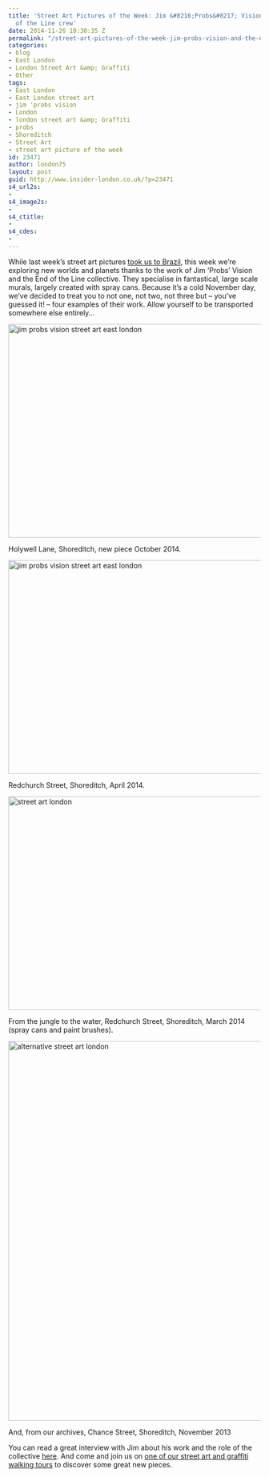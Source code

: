 ```yaml
---
title: 'Street Art Pictures of the Week: Jim &#8216;Probs&#8217; Vision and the End
  of the Line crew'
date: 2014-11-26 10:30:35 Z
permalink: "/street-art-pictures-of-the-week-jim-probs-vision-and-the-end-of-the-line-collective/"
categories:
- blog
- East London
- London Street Art &amp; Graffiti
- Other
tags:
- East London
- East London street art
- jim 'probs vision
- London
- london street art &amp; Graffiti
- probs
- Shoreditch
- Street Art
- street art picture of the week
id: 23471
author: london75
layout: post
guid: http://www.insider-london.co.uk/?p=23471
s4_url2s:
- 
s4_image2s:
- 
s4_ctitle:
- 
s4_cdes:
- 
---
```


While last week&#8217;s street art pictures <a href="http://www.insider-london.co.uk/2014/11/19/street-art-pictures-of-the-week-bicicletas-sem-freios-and-cranio/" target="_blank">took us to Brazil</a>, this week we&#8217;re exploring new worlds and planets thanks to the work of Jim &#8216;Probs&#8217; Vision and the End of the Line collective. They specialise in fantastical, large scale murals, largely created with spray cans. Because it&#8217;s a cold November day, we&#8217;ve decided to treat you to not one, not two, not three but &#8211; you&#8217;ve guessed it! &#8211; four examples of their work. Allow yourself to be transported somewhere else entirely&#8230;

<img class="aligncenter wp-image-23473 size-full" src="http://www.insider-london.co.uk/wp-content/uploads/2014/11/24b_mini.jpg" alt="jim probs vision street art east london" width="569" height="427" />

Holywell Lane, Shoreditch, new piece October 2014.

<img class="aligncenter wp-image-23474 size-full" src="http://www.insider-london.co.uk/wp-content/uploads/2014/11/23_mini.jpg" alt="jim probs vision street art east london" width="569" height="427" />

Redchurch Street, Shoreditch, April 2014.

<img class="aligncenter wp-image-23475 size-full" src="http://www.insider-london.co.uk/wp-content/uploads/2014/11/22a_mini.jpg" alt="street art london" width="569" height="427" />

From the jungle to the water, Redchurch Street, Shoreditch, March 2014 (spray cans and paint brushes).

<img class="aligncenter wp-image-23476 size-full" src="http://www.insider-london.co.uk/wp-content/uploads/2014/11/20_mini.jpg" alt="alternative street art london" width="569" height="759" />

And, from our archives, Chance Street, Shoreditch, November 2013

You can read a great interview with Jim about his work and the role of the collective <a href="https://www.rockwellhouse.co/jim-and-matilda/" target="_blank">here</a>. And come and join us on <a href="http://www.insider-london.co.uk/london-graffiti-artists-walking-tours/" target="_blank">one of our street art and graffiti walking tours</a> to discover some great new pieces.